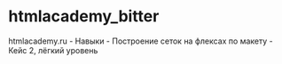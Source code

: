 # htmlacademy_bitter
htmlacademy.ru - Навыки - Построение сеток на флексах по макету - Кейс 2, лёгкий уровень
